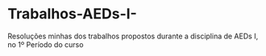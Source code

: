 # Trabalhos-AEDs-I-
Resoluções minhas dos trabalhos propostos durante a disciplina de AEDs I, no 1º Período do curso 
